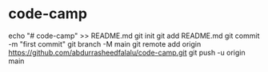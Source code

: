 # code-camp

echo "# code-camp" >> README.md
git init
git add README.md
git commit -m "first commit"
git branch -M main
git remote add origin https://github.com/abdurrasheedfalalu/code-camp.git
git push -u origin main
